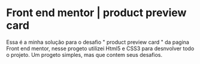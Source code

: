# Front end mentor | product preview card

Essa é a minha solução para o desafio " product preview card " da pagina Front end mentor, nesse progeto utilizei Html5 e CSS3 para desnvolver todo o projeto. Um progeto simples, mas que contem seus desafios.
